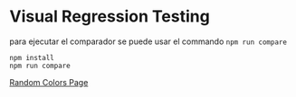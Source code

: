 # Visual Regression Testing

para ejecutar el comparador se puede usar el commando `npm run compare`
```
npm install
npm run compare
```

[Random Colors Page](https://ir-taimal10.github.io/miso-4208-taller-6/randomColorsApp/)

